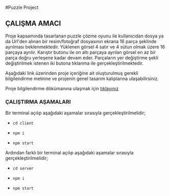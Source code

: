 #Puzzle Project

## ÇALIŞMA AMACI
Proje kapsamında tasarlanan puzzle çözme oyunu ile kullanıcıdan dosya ya da Url'den alınan bir resim/fotoğraf dosyasının ekrana 16 parça şeklinde ayrılması beklenmektedir. Yüklenen görsel 4 satır ve 4 sütun olmak üzere 16 parçaya ayrılır. Karıştır butonu ile on altı parçaya ayrılan görsel en az bir parça doğru yerleşene kadar devam eder. Parçaların yer değiştirme şekli değiştirilmek istenen iki butona tıklanma ile gerçekleştirilmektedir.

Aşağıdaki link üzerinden proje içeriğine ait oluşturulmuş gerekli bilgilendirme metnine ve projenin genel tasarım kalıplarına ulaşabilirsiniz.

Proje bilgilendirme dökümanına ulaşmak için [tıklayınız](https://drive.google.com/file/d/18SocTw9Kop8EgYFbXkPd7h-qSzs0Vm1l/view?usp=share_link)

### ÇALIŞTIRMA AŞAMALARI
 
 Bir terminal açılıp aşağıdaki aşamalar sırasıyla gerçekleştirilmelidir;
- ````
  cd client 
  ````
  
- ````
  npm i
  ````
 
- ````
  npm start
  ````
 
 Ardından farklı bir terminal açılıp aşağıdaki aşamalar sırasıyla gerçekleştirilmelidir;
- ````
  cd server
  ````
  
- ````
  npm i
  ````
  
- ````
  npm start
  ````
 
